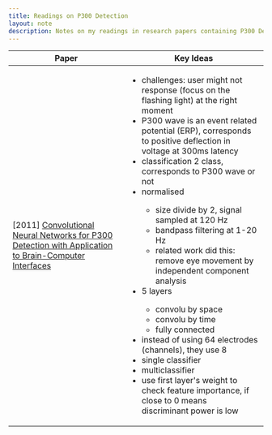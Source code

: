 ```yaml
---
title: Readings on P300 Detection
layout: note
description: Notes on my readings in research papers containing P300 Detection with EEG
---
```



<table>
<thead><th>Paper</th><th>Key Ideas</th></thead>
<tbody>

<tr>
  <td>[2011]
  <a href="https://ieeexplore.ieee.org/abstract/document/5492691/">
    Convolutional Neural Networks for P300 Detection with Application to Brain-Computer Interfaces
  </a>
  </td>
  <td>
    <ul>
      <li>challenges: user might not response (focus on the flashing light) at the right moment</li>
      <li>P300 wave is an event related potential (ERP), corresponds to positive deflection in voltage at 300ms latency</li>
      <li>classification 2 class, corresponds to P300 wave or not
      <li>normalised</li>
      <ul>
        <li>size divide by 2, signal sampled at 120 Hz</li>
        <li>bandpass filtering at 1-20 Hz</li>
        <li>related work did this: remove eye movement by independent component analysis</li>
      </ul>
      <li>5 layers</li>
      <ul>
        <li>convolu by space</li>
        <li>convolu by time</li>
        <li>fully connected</li>
      </ul>
      <li>instead of using 64 electrodes (channels), they use 8</li>
      <li>single classifier</li>
      <li>multiclassifier</li>
      <li>use first layer's weight to check feature importance, if close to 0 means</li> discriminant power is low</li>
    </ul>
  </td>
</tr>


</tbody>
</table>

